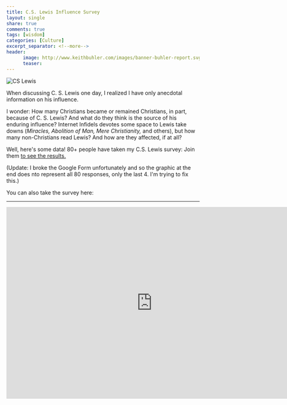 ```yaml
---
title: C.S. Lewis Influence Survey
layout: single
share: true
comments: true
tags: [wisdom]
categories: [Culture]
excerpt_separator: <!--more-->
header:
      image: http://www.keithbuhler.com/images/banner-buhler-report.svg
      teaser: 
---
```



![CS Lewis](https://i.imgflip.com/16ey9n.jpg)

When discussing C. S. Lewis one day, I realized I have only anecdotal information on his influence.  

I wonder: How many Christians became or remained Christians, in part, because of C. S. Lewis? And what do they think is the source of his enduring influence? Internet Infidels devotes some space to Lewis take downs (*Miracles, Abolition of Man, Mere Christianity,* and others), but how many non-Christians read Lewis? And how are they affected, if at all?

Well, here's some data! 80+ people have taken my C.S. Lewis survey: Join them [to see the results.](https://docs.google.com/forms/d/1RH5VTHRmZsvw6Yqyz8vfnm5Uw4OvylD3omcFIa3lYgc/viewform?usp=send_form)

<!--more-->

(Update: I broke the Google Form unfortunately and so the graphic at the end does nto represent all 80 responses, only the last 4. I'm trying to fix this.)

You can also take the survey here: 

----

<iframe src="https://docs.google.com/forms/d/1RH5VTHRmZsvw6Yqyz8vfnm5Uw4OvylD3omcFIa3lYgc/viewform?embedded=true" width="760" height="500" frameborder="0" marginheight="0" marginwidth="0">Loading...</iframe>


